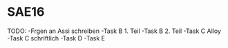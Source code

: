 # SAE16

TODO:
-Frgen an Assi schreiben
-Task B 1. Teil
-Task B 2. Teil
-Task C Alloy
-Task C schriftlich
-Task D
-Task E